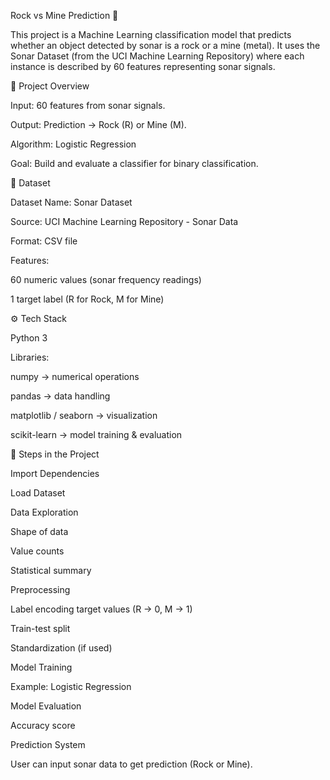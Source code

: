 Rock vs Mine Prediction 🎯

This project is a Machine Learning classification model that predicts whether an object detected by sonar is a rock or a mine (metal).
It uses the Sonar Dataset (from the UCI Machine Learning Repository) where each instance is described by 60 features representing sonar signals.

📌 Project Overview

Input: 60 features from sonar signals.

Output: Prediction → Rock (R) or Mine (M).

Algorithm: Logistic Regression

Goal: Build and evaluate a classifier for binary classification.

📂 Dataset

Dataset Name: Sonar Dataset

Source: UCI Machine Learning Repository - Sonar Data

Format: CSV file

Features:

60 numeric values (sonar frequency readings)

1 target label (R for Rock, M for Mine)

⚙️ Tech Stack

Python 3

Libraries:

numpy → numerical operations

pandas → data handling

matplotlib / seaborn → visualization

scikit-learn → model training & evaluation

🚀 Steps in the Project

Import Dependencies

Load Dataset

Data Exploration

Shape of data

Value counts

Statistical summary

Preprocessing

Label encoding target values (R → 0, M → 1)

Train-test split

Standardization (if used)

Model Training

Example: Logistic Regression

Model Evaluation

Accuracy score

Prediction System

User can input sonar data to get prediction (Rock or Mine).
